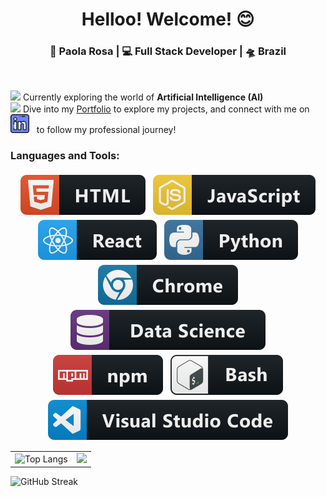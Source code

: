 # 
<div align="center">
   <h1>Helloo! Welcome! 😊 </h1>   
</div>
<div align="center">
<h3> 👻 Paola Rosa | 💻 Full Stack Developer | 🛸 Brazil </h3>
</div> <br/>

<img src="https://media.giphy.com/media/WUlplcMpOCEmTGBtBW/giphy.gif" width="30"> Currently exploring the world of **Artificial Intelligence (AI)** <br/>
<img src="https://media.giphy.com/media/WUlplcMpOCEmTGBtBW/giphy.gif" width="30"> Dive into my [Portfolio](https://portfolio-pi-pearl-11.vercel.app/) to explore my projects, and connect with me on <a href="https://www.linkedin.com/in/paola-rosa-a2254b10a/"> <img height="30" src="https://raw.githubusercontent.com/8bithemant/8bithemant/master/linkedin.png?raw=true"></a>&nbsp;&nbsp; to follow my professional journey!
<br/>

<h3><b>Languages and Tools:</b></h3>
<p align="center">
  <img src="https://raw.githubusercontent.com/8bithemant/8bithemant/master/svg/dev/languages/html.svg" alt="html" style="vertical-align:top; margin:4px">    
  <img src="https://raw.githubusercontent.com/8bithemant/8bithemant/master/svg/dev/languages/js.svg" alt="js" style="vertical-align:top; margin:4px">
 <img src="https://raw.githubusercontent.com/8bithemant/8bithemant/master/svg/dev/frameworks/react.svg" alt="react" style="vertical-align:top; margin:4px">
  <img src="https://raw.githubusercontent.com/8bithemant/8bithemant/master/svg/dev/languages/python.svg" alt="python" style="vertical-align:top; margin:4px"> 
  <img src="https://raw.githubusercontent.com/8bithemant/8bithemant/master/svg/dev/misc/chrome.svg" alt="chrome" style="vertical-align:top; margin:4px">
  <img src="https://raw.githubusercontent.com/8bithemant/8bithemant/master/svg/dev/misc/datascience.svg" alt="datascience" style="vertical-align:top; margin:4px">
  <img src="https://raw.githubusercontent.com/8bithemant/8bithemant/master/svg/dev/services/npm.svg" alt="npm" style="vertical-align:top; margin:4px">
  <img src="https://raw.githubusercontent.com/8bithemant/8bithemant/master/svg/dev/tools/bash.svg" alt="bash" style="vertical-align:top; margin:4px">
  <img src="https://raw.githubusercontent.com/8bithemant/8bithemant/master/svg/dev/tools/visualstudio_code.svg" alt="vscode" style="vertical-align:top; margin:4px">
</p>
<p  >
<table align="center">
  <tr>
    <td><img src="https://github-readme-stats.vercel.app/api/top-langs/?username=paolarosa&layout=compact&theme=dark" alt="Top Langs"></td>
    <td><a href="https://github.com/anuraghazra/github-readme-stats"> 
    <img  src="https://github-readme-stats.vercel.app/api?username=paolarosa&&show_icons=true&theme=radical"/>
  </a></td>
  </tr>
</table>



</p>

<img src="https://github-readme-streak-stats.herokuapp.com/?user=paolarosa&theme=dark" alt="GitHub Streak">
